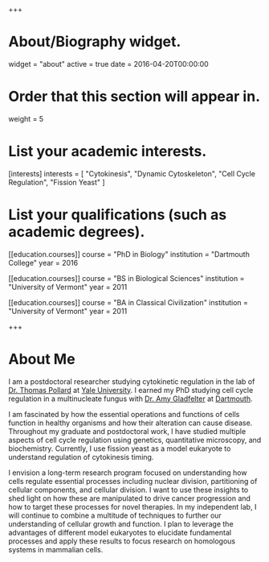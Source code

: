 +++
# About/Biography widget.
widget = "about"
active = true
date = 2016-04-20T00:00:00

# Order that this section will appear in.
weight = 5

# List your academic interests.
[interests]
  interests = [
    "Cytokinesis",
    "Dynamic Cytoskeleton",
    "Cell Cycle Regulation",
    "Fission Yeast"
  ]

# List your qualifications (such as academic degrees).
[[education.courses]]
  course = "PhD in Biology"
  institution = "Dartmouth College"
  year = 2016

[[education.courses]]
  course = "BS in Biological Sciences"
  institution = "University of Vermont"
  year = 2011

[[education.courses]]
  course = "BA in Classical Civilization"
  institution = "University of Vermont"
  year = 2011
 
+++

# About Me

I am a postdoctoral researcher studying cytokinetic regulation in the lab of 
<a href="https://pollardlab.yale.edu/" target="_blank">Dr. Thomas Pollard</a>
at
<a href="https://www.yale.edu/" target="_blank">Yale University</a>. I earned my PhD studying cell cycle regulation in a multinucleate fungus with
<a href="http://gladfelterlab.web.unc.edu/" target="_blank">Dr. Amy Gladfelter</a>
at
<a href="https://home.dartmouth.edu/" target="_blank">Dartmouth</a>.

I am fascinated by how the essential operations and functions of cells function in healthy organisms and how their alteration can cause disease. Throughout my graduate and postdoctoral work, I have studied multiple aspects of cell cycle regulation using genetics, quantitative microscopy, and biochemistry. Currently, I use fission yeast as a model eukaryote to understand regulation of cytokinesis timing.

I envision a long-term research program focused on understanding how cells regulate essential processes including nuclear division, partitioning of cellular components, and cellular division. I want to use these insights to shed light on how these are manipulated to drive cancer progression and how to target these processes for novel therapies. In my independent lab, I will continue to combine a multitude of techniques to further our understanding of cellular growth and function. I plan to leverage the advantages of different model eukaryotes to elucidate fundamental processes and apply these results to focus research on homologous systems in mammalian cells.